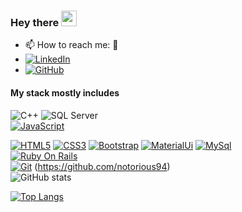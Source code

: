 ### Hey there <img src="https://media.giphy.com/media/hvRJCLFzcasrR4ia7z/giphy.gif" width="25px">

- 📫 How to reach me: 🙂
- [![LinkedIn](https://img.shields.io/badge/-LinkedIn-blue?style=flat-square&logo=Linkedin&link=https://github.com/notorious94)](https://www.linkedin.com/in/md-istiad-hossain-akib-89b3a4124/)
- [![GitHub](https://img.shields.io/badge/-GitHub-black?style=flat-square&logo=github&link=https://github.com/notorious94)](https://github.com/notorious94)

#### My stack mostly includes
![C++](https://img.shields.io/badge/-C++-white?style=flat&logo=C%2B%2B&logoColor=00599C)
![SQL Server](https://img.shields.io/badge/-SQL%20Server-red?style=flat-square&logo=microsoft-sql-server&link=https://github.com/kkoziarski)
<br/>
[![JavaScript](https://img.shields.io/badge/-JavaScript-black?style=flat-square&logo=javascript&link=https://github.com/notorious94)](https://github.com/notorious94) 

[![HTML5](https://img.shields.io/badge/-HTML5-E34F26?style=flat-square&logo=html5&logoColor=white&link=https://github.com/notorious94)](https://github.com/notorious94) 
[![CSS3](https://img.shields.io/badge/-CSS3-1572B6?style=flat-square&logo=css3&link=https://github.com/notorious94)](https://github.com/notorious94) 
[![Bootstrap](https://img.shields.io/badge/-Bootstrap-563D7C?style=flat-square&logo=bootstrap&link=https://github.com/notorious94)](https://github.com/notorious94)
[![MaterialUi](https://img.shields.io/badge/-MaterialUI-blue?style=flat-square&logo=materialui&link=https://github.com/notorious94)](https://github.com/notorious94)
[![MySql](https://img.shields.io/badge/-MySql-d1e5e9?style=flat-square&logo=mysql&link=https://github.com/notorious94)](https://github.com/notorious94)
<br/>
[![Ruby On Rails](https://img.shields.io/badge/-Ruby_On_Rails-b91f1f?style=flat-square&logo=ruby&link=https://github.com/notorious94)](https://github.com/notorious94)
<br/>
[![Git](https://img.shields.io/badge/-Git-black?style=flat-square&logo=git&link=https://github.com/notorious94)](https://github.com/notorious94)
(https://github.com/notorious94)
<br/>
![GitHub stats](https://github-readme-stats.vercel.app/api?username=notorious94&show_icons=true&title_color=ffc857&icon_color=8ac926&text_color=daf7dc&bg_color=151515&hide=["stars"])
<br/>

[![Top Langs](https://github-readme-stats.vercel.app/api/top-langs/?username=notorious94&layout=compact&text_color=daf7dc&bg_color=151515)](https://github.com/notorious94/github-readme-stats)
<br/>


